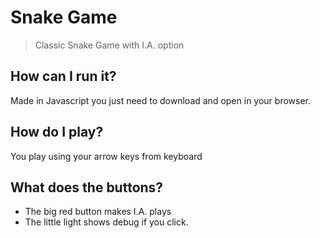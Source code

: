 # Snake Game
> Classic Snake Game with I.A. option

## How can I run it?
Made in Javascript you just need to download and open in your browser.

## How do I play?
You play using your arrow keys from keyboard

## What does the buttons?
* The big red button makes I.A. plays
* The little light shows debug if you click.
